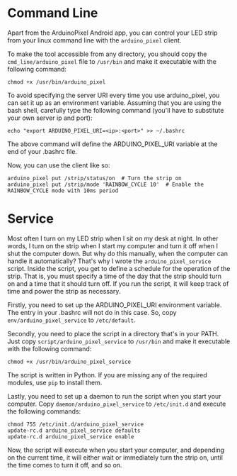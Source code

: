 Command Line
============

Apart from the ArduinoPixel Android app, you can control your LED strip from your linux command line with the `arduino_pixel` client.

To make the tool accessible from any directory, you should copy the `cmd_line/arduino_pixel` file to `/usr/bin` and make it executable with the following command:

```
chmod +x /usr/bin/arduino_pixel
```

To avoid specifying the server URI every time you use arduino_pixel, you can set it up as an environment variable. Assuming that you are using the bash shell, carefully type the following command (you'll have to substitute your own server ip and port):

```
echo "export ARDUINO_PIXEL_URI=<ip>:<port>" >> ~/.bashrc
```

The above command will define the ARDUINO_PIXEL_URI variable at the end of your .bashrc file.

Now, you can use the client like so:

```
arduino_pixel put /strip/status/on  # Turn the strip on
arduino_pixel put /strip/mode 'RAINBOW_CYCLE 10'  # Enable the RAINBOW_CYCLE mode with 10ms period
```

Service
=======

Most often I turn on my LED strip when I sit on my desk at night. In other words, I turn on the strip when I start my computer and turn it off when I shut the computer down. But why do this manually, when the computer can handle it automatically? That's why I wrote the `arduino_pixel_service` script. Inside the script, you get to define a schedule for the operation of the strip. That is, you must specify a time of the day that the strip should turn on and a time that it should turn off. If you run the script, it will keep track of time and power the strip as necessary.

Firstly, you need to set up the ARDUINO_PIXEL_URI environment variable. The entry in your .bashrc will not do in this case. So, copy `env/arduino_pixel_service` to `/etc/default`.

Secondly, you need to place the script in a directory that's in your PATH. Just copy `script/arduino_pixel_service` to `/usr/bin` and make it executable with the following command:

```
chmod +x /usr/bin/arduino_pixel_service
```

The script is written in Python. If you are missing any of the required modules, use `pip` to install them.

Lastly, you need to set up a daemon to run the script when you start your computer. Copy `daemon/arduino_pixel_service` to `/etc/init.d` and execute the following commands:

```
chmod 755 /etc/init.d/arduino_pixel_service
update-rc.d arduino_pixel_service defaults
update-rc.d arduino_pixel_service enable
```

Now, the script will execute when you start your computer, and depending on the current time, it will either wait or immediately turn the strip on, until the time comes to turn it off, and so on.
